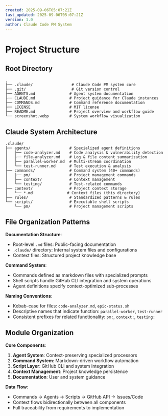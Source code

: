 ```yaml
---
created: 2025-09-06T05:07:21Z
last_updated: 2025-09-06T05:07:21Z
version: 1.0
author: Claude Code PM System
---
```


# Project Structure

## Root Directory

```
.
├── .claude/                 # Claude Code PM system core
├── .git/                    # Git version control
├── AGENTS.md               # Agent system documentation
├── CLAUDE.md               # Project guidance for Claude instances
├── COMMANDS.md             # Command reference documentation
├── LICENSE                 # MIT license
├── README.md               # Project overview and workflow guide
└── screenshot.webp         # System workflow visualization
```

## Claude System Architecture

```
.claude/
├── agents/                 # Specialized agent definitions
│   ├── code-analyzer.md    # Code analysis & vulnerability detection
│   ├── file-analyzer.md    # Log & file content summarization
│   ├── parallel-worker.md  # Multi-stream coordination
│   └── test-runner.md      # Test execution & analysis
├── commands/               # Command system (40+ commands)
│   ├── pm/                 # Project management commands
│   ├── context/            # Context management
│   └── testing/            # Test-related commands
├── context/                # Project context storage
│   └── *.md               # Context files (this directory)
├── rules/                  # Standardized patterns & rules
└── scripts/                # Executable shell scripts
    └── pm/                 # Project management scripts
```

## File Organization Patterns

**Documentation Structure**:
- Root-level `.md` files: Public-facing documentation
- `.claude/` directory: Internal system files and configurations
- Context files: Structured project knowledge base

**Command System**:
- Commands defined as markdown files with specialized prompts
- Shell scripts handle GitHub CLI integration and system operations
- Agent definitions specify context-optimized sub-processes

**Naming Conventions**:
- Kebab-case for files: `code-analyzer.md`, `epic-status.sh`
- Descriptive names that indicate function: `parallel-worker`, `test-runner`
- Consistent prefixes for related functionality: `pm:`, `context:`, `testing:`

## Module Organization

**Core Components**:
1. **Agent System**: Context-preserving specialized processors
2. **Command System**: Markdown-driven workflow automation
3. **Script Layer**: GitHub CLI and system integration
4. **Context Management**: Project knowledge persistence
5. **Documentation**: User and system guidance

**Data Flow**:
- Commands → Agents → Scripts → GitHub API → Issues/Code
- Context flows bidirectionally between all components
- Full traceability from requirements to implementation